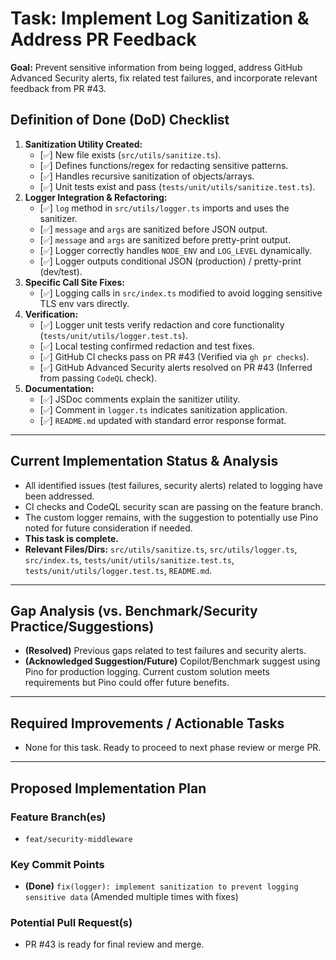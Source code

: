 # Task: Implement Log Sanitization & Address PR Feedback

**Goal:** Prevent sensitive information from being logged, address GitHub Advanced Security alerts, fix related test failures, and incorporate relevant feedback from PR #43.

## Definition of Done (DoD) Checklist
1.  **Sanitization Utility Created:**
    *   [`✅`] New file exists (`src/utils/sanitize.ts`).
    *   [`✅`] Defines functions/regex for redacting sensitive patterns.
    *   [`✅`] Handles recursive sanitization of objects/arrays.
    *   [`✅`] Unit tests exist and pass (`tests/unit/utils/sanitize.test.ts`).
2.  **Logger Integration & Refactoring:**
    *   [`✅`] `log` method in `src/utils/logger.ts` imports and uses the sanitizer.
    *   [`✅`] `message` and `args` are sanitized before JSON output.
    *   [`✅`] `message` and `args` are sanitized before pretty-print output.
    *   [`✅`] Logger correctly handles `NODE_ENV` and `LOG_LEVEL` dynamically.
    *   [`✅`] Logger outputs conditional JSON (production) / pretty-print (dev/test).
3.  **Specific Call Site Fixes:**
    *   [`✅`] Logging calls in `src/index.ts` modified to avoid logging sensitive TLS env vars directly.
4.  **Verification:**
    *   [`✅`] Logger unit tests verify redaction and core functionality (`tests/unit/utils/logger.test.ts`).
    *   [`✅`] Local testing confirmed redaction and test fixes.
    *   [`✅`] GitHub CI checks pass on PR #43 (Verified via `gh pr checks`).
    *   [`✅`] GitHub Advanced Security alerts resolved on PR #43 (Inferred from passing `CodeQL` check).
5.  **Documentation:**
    *   [`✅`] JSDoc comments explain the sanitizer utility.
    *   [`✅`] Comment in `logger.ts` indicates sanitization application.
    *   [`✅`] `README.md` updated with standard error response format.

---

## Current Implementation Status & Analysis
*   All identified issues (test failures, security alerts) related to logging have been addressed.
*   CI checks and CodeQL security scan are passing on the feature branch.
*   The custom logger remains, with the suggestion to potentially use Pino noted for future consideration if needed.
*   **This task is complete.**
*   **Relevant Files/Dirs:** `src/utils/sanitize.ts`, `src/utils/logger.ts`, `src/index.ts`, `tests/unit/utils/sanitize.test.ts`, `tests/unit/utils/logger.test.ts`, `README.md`.

---

## Gap Analysis (vs. Benchmark/Security Practice/Suggestions)
*   **(Resolved)** Previous gaps related to test failures and security alerts.
*   **(Acknowledged Suggestion/Future)** Copilot/Benchmark suggest using Pino for production logging. Current custom solution meets requirements but Pino could offer future benefits.

---

## Required Improvements / Actionable Tasks
*   None for this task. Ready to proceed to next phase review or merge PR.

---

## Proposed Implementation Plan

### Feature Branch(es)
*   `feat/security-middleware`

### Key Commit Points
*   **(Done)** `fix(logger): implement sanitization to prevent logging sensitive data` (Amended multiple times with fixes)

### Potential Pull Request(s)
*   PR #43 is ready for final review and merge. 